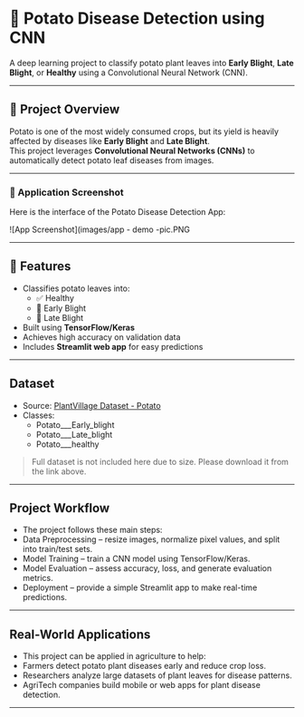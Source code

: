 # 🥔 Potato Disease Detection using CNN

A deep learning project to classify potato plant leaves into **Early Blight**, **Late Blight**, or **Healthy** using a Convolutional Neural Network (CNN).

---

## 📌 Project Overview
Potato is one of the most widely consumed crops, but its yield is heavily affected by diseases like **Early Blight** and **Late Blight**.  
This project leverages **Convolutional Neural Networks (CNNs)** to automatically detect potato leaf diseases from images.

---

### 📸 Application Screenshot

Here is the interface of the Potato Disease Detection App:

![App Screenshot](images/app - demo -pic.PNG

---

## 🚀 Features
- Classifies potato leaves into:
  - ✅ Healthy
  - 🌱 Early Blight
  - 🍂 Late Blight
- Built using **TensorFlow/Keras**
- Achieves high accuracy on validation data
- Includes **Streamlit web app** for easy predictions

---

## Dataset
- Source: [PlantVillage Dataset - Potato](https://www.kaggle.com/datasets/arjuntejaswi/plant-village)  
- Classes:
  - Potato___Early_blight
  - Potato___Late_blight
  - Potato___healthy  

> Full dataset is not included here due to size. Please download it from the link above.
---

## Project Workflow

- The project follows these main steps:
- Data Preprocessing – resize images, normalize pixel values, and split into train/test sets.
- Model Training – train a CNN model using TensorFlow/Keras.
- Model Evaluation – assess accuracy, loss, and generate evaluation metrics.
- Deployment – provide a simple Streamlit app to make real-time predictions.
---

## Real-World Applications

- This project can be applied in agriculture to help:
- Farmers detect potato plant diseases early and reduce crop loss.
- Researchers analyze large datasets of plant leaves for disease patterns.
- AgriTech companies build mobile or web apps for plant disease detection.
---
